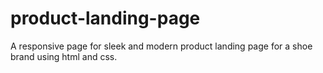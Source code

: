 # product-landing-page
A responsive page for sleek and modern product landing page for a shoe brand using html and css.
